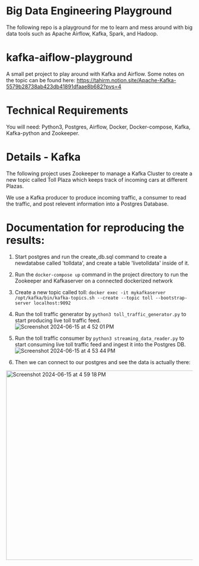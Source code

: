 # Big Data Engineering Playground

The following repo is a playground for me to learn and mess around with big data tools such as Apache Airflow, Kafka, Spark, and Hadoop.

# kafka-aiflow-playground
A small pet project to play around with Kafka and Airflow. 
Some notes on the topic can be found here: https://tahirm.notion.site/Apache-Kafka-5579b28738ab423db41891dfaae8b682?pvs=4

# Technical Requirements 
You will need: Python3, Postgres, Airflow, Docker, Docker-compose, Kafka, Kafka-python and Zookeeper.

# Details - Kafka
The following project uses Zookeeper to manage a Kafka Cluster to create a new topic called Toll Plaza which keeps track of incoming cars at different Plazas.

We use a Kafka producer to produce incoming traffic, a consumer to read the traffic, and post relevent information into a Postgres Database. 

# Documentation for reproducing the results:

1. Start postgres and run the create_db.sql command to create a newdatabse called 'tolldata', and create a table 'livetolldata' inside of it.

2. Run the `docker-compose up` command in the project directory to run the Zookeeper and Kafkaserver on a connected dockerized network
   
3. Create a new topic called toll:
   `docker exec -it mykafkaserver /opt/kafka/bin/kafka-topics.sh --create --topic toll --bootstrap-server localhost:9092`
   
4. Run the toll traffic generator by `python3 toll_traffic_generator.py` to start producing live toll traffic feed.
![Screenshot 2024-06-15 at 4 52 01 PM](https://github.com/Tahir001/kafka-airflow-playground/assets/51174301/abd50c48-0c7c-4dee-bb78-90981775cc97)

5. Run the toll traffic consumer by `python3 streaming_data_reader.py` to start consuming live toll traffic feed and ingest it into the Postgres DB.
![Screenshot 2024-06-15 at 4 53 44 PM](https://github.com/Tahir001/kafka-airflow-playground/assets/51174301/0be426d3-4c65-4740-8b0c-b7ff83978b9e)

6. Then we can connect to our postgres and see the data is actually there:
<img width="512" alt="Screenshot 2024-06-15 at 4 59 18 PM" src="https://github.com/Tahir001/kafka-airflow-playground/assets/51174301/eecf3f69-d8e7-48ea-855e-e5f1993268f8">
